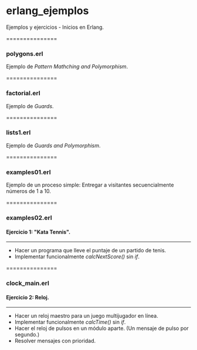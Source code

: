 erlang_ejemplos
===============

Ejemplos y ejercicios - Inicios en Erlang. 

===============

### polygons.erl
Ejemplo de *Pattern Mathching and Polymorphism*.

===============

### factorial.erl
Ejemplo de *Guards*.

===============

### lists1.erl
Ejemplo de *Guards and Polymorphism*.

===============

### examples01.erl
Ejemplo de un proceso simple: Entregar a visitantes secuencialmente números de 1 a 10.

===============

### examples02.erl
#### Ejercicio 1: "Kata Tennis".
--------
* Hacer un programa que lleve el puntaje de un partido de tenis.
* Implementar funcionalmente *calcNextScore()* sin *if*.

===============

### clock_main.erl
#### Ejercicio 2: Reloj.
--------
* Hacer un reloj maestro para un juego multijugador en línea.
* Implementar funcionalmente *calcTime()* sin *if*.
* Hacer el reloj de pulsos en un módulo aparte. (Un mensaje de pulso por segundo.)
* Resolver mensajes con prioridad.